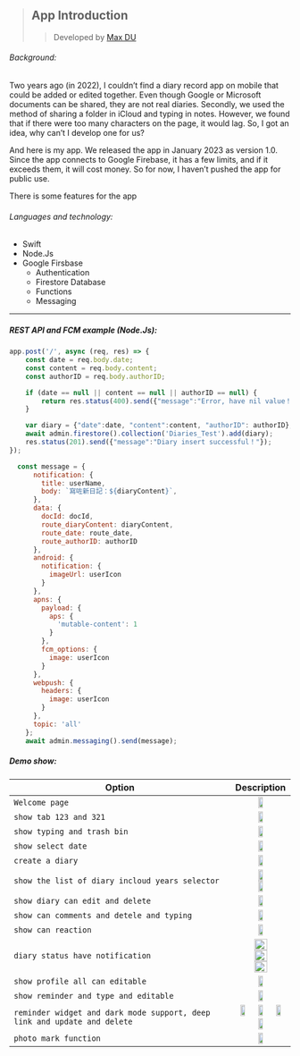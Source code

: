 <!-- ![Alt Text](https://media.giphy.com/media/vFKqnCdLPNOKc/giphy.gif)

<img src="https://media.giphy.com/media/vFKqnCdLPNOKc/giphy.gif" width="40" height="40" />

<img src="/giphy.gif"/> -->
>## App Introduction
>>Developed by [Max DU](https://github.com/maxdu96)
###### Background: 
Two years ago (in 2022), I couldn’t find a diary record app on mobile that could be added or edited together. Even though Google or Microsoft documents can be shared, they are not real diaries. Secondly, we used the method of sharing a folder in iCloud and typing in notes. However, we found that if there were too many characters on the page, it would lag. So, I got an idea, why can’t I develop one for us?

And here is my app. We released the app in January 2023 as version 1.0. Since the app connects to Google Firebase, it has a few limits, and if it exceeds them, it will cost money. So for now, I haven’t pushed the app for public use.

There is some features for the app

###### Languages and technology:
+ Swift
+ Node.Js
+ Google Firsbase 
    - Authentication 
    - Firestore Database
    - Functions
    - Messaging

___

##### REST API and FCM example (Node.Js):

``` js
app.post('/', async (req, res) => {
    const date = req.body.date;
    const content = req.body.content;
    const authorID = req.body.authorID;

    if (date == null || content == null || authorID == null) {
        return res.status(400).send({"message":"Error, have nil value！"});
    }

    var diary = {"date":date, "content":content, "authorID": authorID};
    await admin.firestore().collection('Diaries_Test').add(diary);
    res.status(201).send({"message":"Diary insert successful！"});
});
```

``` js
  const message = {
      notification: {
        title: userName,
        body: `寫咗新日記：${diaryContent}`,
      },
      data: {
        docId: docId,
        route_diaryContent: diaryContent,
        route_date: route_date,
        route_authorID: authorID
      },
      android: {
        notification: {
          imageUrl: userIcon
        }
      },
      apns: {
        payload: {
          aps: {
            'mutable-content': 1
          }
        },
        fcm_options: {
          image: userIcon
        }
      },
      webpush: {
        headers: {
          image: userIcon
        }
      },
      topic: 'all'
    };
    await admin.messaging().send(message);
```

##### Demo show:

| Option  | Description |
| ------ | :-----------: |
| `Welcome page` | <img src="/Image/GIF/welcome.gif" width="30%" height="30%" /> |
| `show tab 123 and 321` | <img src="/Image/GIF/main_3tab.gif" width="30%" height="30%" /> |
| `show typing and trash bin` | <img src="/Image/GIF/diary_typing.gif" width="30%" height="30%" /> |
| `show select date` | <img src="/Image/GIF/day_range_selector.gif" width="30%" height="30%" /> |
| `create a diary` | <img src="/Image/GIF/diary_create.gif" width="30%" height="30%" /> |
| `show the list of diary incloud years selector` | <img src="/Image/GIF/diary_read.gif" width="30%" height="30%" /><br><img src="/Image/GIF/year_selector.gif" width="30%" height="30%" /> |
| `show diary can edit and delete` | <img src="/Image/GIF/diary_canEdit.gif" width="30%" height="30%" /> |
| `show can comments and detele and typing` | <img src="/Image/GIF/coment_typing.gif" width="30%" height="30%" /> |
| `show can reaction ` | <img src="/Image/GIF/coment_reaction.gif" width="30%" height="30%" /> |
| `diary status have notification` | <img src="/Image/GIF/notif_create.gif" width="50%" height="50%" /> <img src="/Image/GIF/notif_edit.gif" width="50%" height="50%"/> <img src="/Image/GIF/notif_reaction.gif" width="50%" height="50%" />|
| `show profile all can editable` | <img src="/Image/GIF/profile_canEdit.gif" width="30%" height="30%" /> |
| `show reminder and type and editable` | <img src="/Image/GIF/reminder_typing.gif" width="30%" height="30%" /> |
| `reminder widget and dark mode support, deep link and update and delete` | <img src="/Image/GIF/reminder_widget.gif" width="30%" height="30%" /> <img src="/Image/GIF/reminder_widgetColor.gif" width="30%" height="30%" /> <img src="/Image/GIF/reminder_widgetUpdate.gif" width="30%" height="30%" /> <img src="/Image/GIF/reminder_widgetDeeplink.gif" width="30%" height="30%" />|
| `photo mark function` | <img src="/Image/GIF/photo_mark.gif" width="30%" height="30%" /> |




